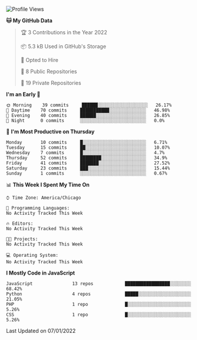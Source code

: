 <!--START_SECTION:waka-->
![Profile Views](http://img.shields.io/badge/Profile%20Views-0-blue)

**🐱 My GitHub Data** 

> 🏆 3 Contributions in the Year 2022
 > 
> 📦 5.3 kB Used in GitHub's Storage 
 > 
> 💼 Opted to Hire
 > 
> 📜 8 Public Repositories 
 > 
> 🔑 19 Private Repositories  
 > 
**I'm an Early 🐤** 

```text
🌞 Morning    39 commits     ██████░░░░░░░░░░░░░░░░░░░   26.17% 
🌆 Daytime    70 commits     ███████████░░░░░░░░░░░░░░   46.98% 
🌃 Evening    40 commits     ██████░░░░░░░░░░░░░░░░░░░   26.85% 
🌙 Night      0 commits      ░░░░░░░░░░░░░░░░░░░░░░░░░   0.0%

```
📅 **I'm Most Productive on Thursday** 

```text
Monday       10 commits     █░░░░░░░░░░░░░░░░░░░░░░░░   6.71% 
Tuesday      15 commits     ██░░░░░░░░░░░░░░░░░░░░░░░   10.07% 
Wednesday    7 commits      █░░░░░░░░░░░░░░░░░░░░░░░░   4.7% 
Thursday     52 commits     ████████░░░░░░░░░░░░░░░░░   34.9% 
Friday       41 commits     ███████░░░░░░░░░░░░░░░░░░   27.52% 
Saturday     23 commits     ███░░░░░░░░░░░░░░░░░░░░░░   15.44% 
Sunday       1 commits      ░░░░░░░░░░░░░░░░░░░░░░░░░   0.67%

```


📊 **This Week I Spent My Time On** 

```text
⌚︎ Time Zone: America/Chicago

💬 Programming Languages: 
No Activity Tracked This Week

🔥 Editors: 
No Activity Tracked This Week

🐱‍💻 Projects: 
No Activity Tracked This Week

💻 Operating System: 
No Activity Tracked This Week

```

**I Mostly Code in JavaScript** 

```text
JavaScript               13 repos            █████████████████░░░░░░░░   68.42% 
Python                   4 repos             █████░░░░░░░░░░░░░░░░░░░░   21.05% 
PHP                      1 repo              █░░░░░░░░░░░░░░░░░░░░░░░░   5.26% 
CSS                      1 repo              █░░░░░░░░░░░░░░░░░░░░░░░░   5.26%

```



 Last Updated on 07/01/2022
<!--END_SECTION:waka-->
